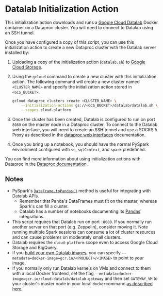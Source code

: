 # Datalab Initialization Action

This initialization action downloads and runs a [Google Cloud Datalab](https://cloud.google.com/datalab/) Docker container on a Dataproc cluster. You will need to connect to Datalab using an SSH tunnel.

Once you have configured a copy of this script, you can use this initialization action to create a new Dataproc cluster with the Datalab server installed by:

1. Uploading a copy of the initialization action (`datalab.sh`) to [Google Cloud Storage](https://cloud.google.com/storage).
1. Using the `gcloud` command to create a new cluster with this initialization action. The following command will create a new cluster named `<CLUSTER_NAME>` and specify the initialization action stored in `<GCS_BUCKET>`.

    ```bash
    gcloud dataproc clusters create <CLUSTER_NAME> \
        --initialization-actions gs://<GCS_BUCKET>/datalab/datalab.sh \
        --scopes cloud-platform
    ```
1. Once the cluster has been created, Datalab is configured to run on port `8080` on the master node in a Dataproc cluster. To connect to the Datalab web interface, you will need to create an SSH tunnel and use a SOCKS 5 Proxy as described in the [dataproc web interfaces](https://cloud.google.com/dataproc/cluster-web-interfaces) documentation.
1. Once you bring up a notebook, you should have the normal PySpark environment configured with `sc`, `sqlContext`, and `spark` predefined.

You can find more information about using initialization actions with Dataproc in the [Dataproc documentation](https://cloud.google.com/dataproc/init-actions).

## Notes

* PySpark's [`DataFrame.toPandas()`](http://spark.apache.org/docs/latest/api/python/pyspark.sql.html#pyspark.sql.DataFrame.toPandas) method is useful for integrating with Datalab APIs.
  * Remember that Panda's DataFrames must fit on the master, whereas Spark's can fill a cluster.
  * Datalab has a number of notebooks documenting its [Pandas](http://pandas.pydata.org/)' integrations.
* This script requires that Datalab run on port `:8080`. If you normally run another server on that port (e.g. Zeppelin), consider moving it. Note running multiple Spark sessions can consume a lot of cluster resources and can cause problems on moderately small clusters.
* Datalab requires the `cloud-platform` scope even to access Google Cloud Storage and BigQuery.
* If you [build your own Datalab images](https://github.com/googledatalab/datalab/wiki/Development-Environment), you can specify `--metadata=docker-image=gcr.io/<PROJECT>/<IMAGE>` to point to your image.
* If you normally only run Datalab kernels on VMs and connect to them with a local Docker frontend, set the flag `--metadata=docker-image=gcr.io/cloud-datalab/datalab-gateway` and then set `GATEWAY_VM` to your cluster's master node in your local `docker`command [as described here](https://cloud.google.com/datalab/docs/quickstarts/quickstart-gce#install_the_datalab_docker_container_on_your_computer).
